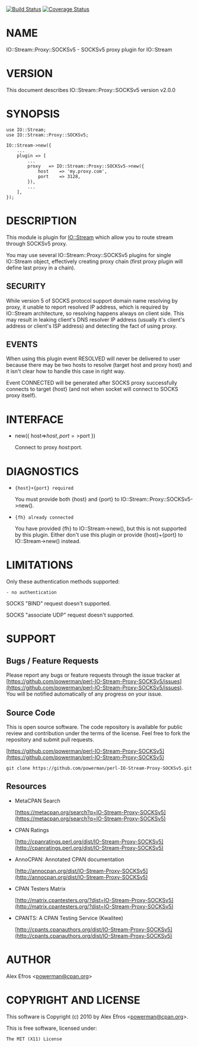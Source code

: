 [![Build Status](https://travis-ci.org/powerman/perl-IO-Stream-Proxy-SOCKSv5.svg?branch=master)](https://travis-ci.org/powerman/perl-IO-Stream-Proxy-SOCKSv5)
[![Coverage Status](https://coveralls.io/repos/powerman/perl-IO-Stream-Proxy-SOCKSv5/badge.svg?branch=master)](https://coveralls.io/r/powerman/perl-IO-Stream-Proxy-SOCKSv5?branch=master)

# NAME

IO::Stream::Proxy::SOCKSv5 - SOCKSv5 proxy plugin for IO::Stream

# VERSION

This document describes IO::Stream::Proxy::SOCKSv5 version v2.0.0

# SYNOPSIS

    use IO::Stream;
    use IO::Stream::Proxy::SOCKSv5;

    IO::Stream->new({
        ...
        plugin => [
            ...
            proxy   => IO::Stream::Proxy::SOCKSv5->new({
                host    => 'my.proxy.com',
                port    => 3128,
            }),
            ...
        ],
    });

# DESCRIPTION

This module is plugin for [IO::Stream](https://metacpan.org/pod/IO::Stream) which allow you to route stream
through SOCKSv5 proxy.

You may use several IO::Stream::Proxy::SOCKSv5 plugins for single IO::Stream
object, effectively creating proxy chain (first proxy plugin will define
last proxy in a chain).

## SECURITY

While version 5 of SOCKS protocol support domain name resolving by proxy,
it unable to report resolved IP address, which is required by IO::Stream
architecture, so resolving happens always on client side. This may result
in leaking client's DNS resolver IP address (usually it's client's address
or client's ISP address) and detecting the fact of using proxy.

## EVENTS

When using this plugin event RESOLVED will never be delivered to user because
there may be two hosts to resolve (target host and proxy host) and it
isn't clear how to handle this case in right way.

Event CONNECTED will be generated after SOCKS proxy successfully connects to
target {host} (and not when socket will connect to SOCKS proxy itself).

# INTERFACE 

- new({ host=>$host, port=>$port })

    Connect to proxy $host:$port.

# DIAGNOSTICS

- `{host}+{port} required`

    You must provide both {host} and {port} to IO::Stream::Proxy::SOCKSv5->new().

- `{fh} already connected`

    You have provided {fh} to IO::Stream->new(), but this is not supported by
    this plugin. Either don't use this plugin or provide {host}+{port} to
    IO::Stream->new() instead.

# LIMITATIONS

Only these authentication methods supported:

    - no authentication

SOCKS "BIND" request doesn't supported.

SOCKS "associate UDP" request doesn't supported.

# SUPPORT

## Bugs / Feature Requests

Please report any bugs or feature requests through the issue tracker
at [https://github.com/powerman/perl-IO-Stream-Proxy-SOCKSv5/issues](https://github.com/powerman/perl-IO-Stream-Proxy-SOCKSv5/issues).
You will be notified automatically of any progress on your issue.

## Source Code

This is open source software. The code repository is available for
public review and contribution under the terms of the license.
Feel free to fork the repository and submit pull requests.

[https://github.com/powerman/perl-IO-Stream-Proxy-SOCKSv5](https://github.com/powerman/perl-IO-Stream-Proxy-SOCKSv5)

    git clone https://github.com/powerman/perl-IO-Stream-Proxy-SOCKSv5.git

## Resources

- MetaCPAN Search

    [https://metacpan.org/search?q=IO-Stream-Proxy-SOCKSv5](https://metacpan.org/search?q=IO-Stream-Proxy-SOCKSv5)

- CPAN Ratings

    [http://cpanratings.perl.org/dist/IO-Stream-Proxy-SOCKSv5](http://cpanratings.perl.org/dist/IO-Stream-Proxy-SOCKSv5)

- AnnoCPAN: Annotated CPAN documentation

    [http://annocpan.org/dist/IO-Stream-Proxy-SOCKSv5](http://annocpan.org/dist/IO-Stream-Proxy-SOCKSv5)

- CPAN Testers Matrix

    [http://matrix.cpantesters.org/?dist=IO-Stream-Proxy-SOCKSv5](http://matrix.cpantesters.org/?dist=IO-Stream-Proxy-SOCKSv5)

- CPANTS: A CPAN Testing Service (Kwalitee)

    [http://cpants.cpanauthors.org/dist/IO-Stream-Proxy-SOCKSv5](http://cpants.cpanauthors.org/dist/IO-Stream-Proxy-SOCKSv5)

# AUTHOR

Alex Efros &lt;powerman@cpan.org>

# COPYRIGHT AND LICENSE

This software is Copyright (c) 2010 by Alex Efros &lt;powerman@cpan.org>.

This is free software, licensed under:

    The MIT (X11) License
